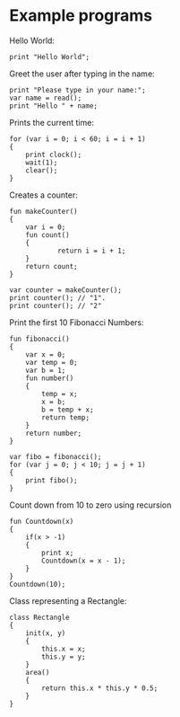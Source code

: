 # Example programs
Hello World:
```
print "Hello World";
```
Greet the user after typing in the name:
```
print "Please type in your name:";
var name = read();
print "Hello " + name;
```
Prints the current time:
```
for (var i = 0; i < 60; i = i + 1) 
{
	print clock();
	wait(1);
	clear();
}
```
Creates a counter:
```
fun makeCounter() 
{
  	var i = 0;
  	fun count() 
	{
    		return i = i + 1;
  	}
  	return count;
}

var counter = makeCounter();
print counter(); // "1".
print counter(); // "2"
```
Print the first 10 Fibonacci Numbers:
```
fun fibonacci()
{
	var x = 0;
	var temp = 0;
	var b = 1;
	fun number()
	{
		temp = x;
		x = b;
		b = temp + x;
		return temp;
	}
	return number;
}

var fibo = fibonacci();
for (var j = 0; j < 10; j = j + 1) 
{
	print fibo();
}
```
Count down from 10 to zero using recursion
```
fun Countdown(x)
{
	if(x > -1)
	{
		print x;
		Countdown(x = x - 1);
	}
}
Countdown(10);
```
Class representing a Rectangle:
```
class Rectangle
{
	init(x, y)
	{
		this.x = x;
		this.y = y;
	}
	area()
	{
		return this.x * this.y * 0.5;
	}
}  
```
